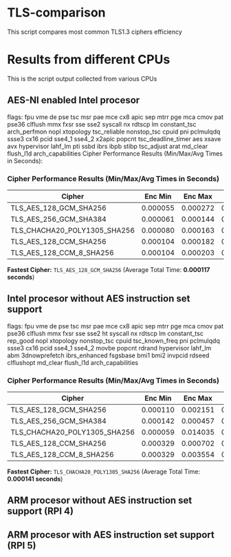 # TLS-comparison

This script compares most common TLS1.3 ciphers efficiency

# Results from different CPUs

This is the script output collected from various CPUs

## AES-NI enabled Intel procesor

flags: fpu vme de pse tsc msr pae mce cx8 apic sep mtrr pge mca cmov pat pse36 clflush mmx fxsr sse sse2 syscall nx rdtscp lm constant_tsc arch_perfmon nopl xtopology tsc_reliable nonstop_tsc cpuid pni pclmulqdq ssse3 cx16 pcid sse4_1 sse4_2 x2apic popcnt tsc_deadline_timer aes xsave avx hypervisor lahf_lm pti ssbd ibrs ibpb stibp tsc_adjust arat md_clear flush_l1d arch_capabilities
Cipher Performance Results (Min/Max/Avg Times in Seconds):

### Cipher Performance Results (Min/Max/Avg Times in Seconds)

| Cipher                      | Enc Min   | Enc Max   | Enc Avg   | Dec Min   | Dec Max   | Dec Avg   | Total Avg | Success |
|----------------------------|-----------|-----------|-----------|-----------|-----------|-----------|-----------|---------|
| TLS_AES_128_GCM_SHA256     | 0.000055  | 0.000272  | 0.000059  | 0.000054  | 0.000226  | 0.000058  | 0.000117  | 1       |
| TLS_AES_256_GCM_SHA384     | 0.000061  | 0.000144  | 0.000065  | 0.000061  | 0.000156  | 0.000064  | 0.000129  | 1       |
| TLS_CHACHA20_POLY1305_SHA256 | 0.000080 | 0.000163  | 0.000084  | 0.000079  | 0.000136  | 0.000083  | 0.000167  | 1       |
| TLS_AES_128_CCM_SHA256     | 0.000104  | 0.000182  | 0.000108  | 0.000103  | 0.000163  | 0.000107  | 0.000215  | 1       |
| TLS_AES_128_CCM_8_SHA256   | 0.000104  | 0.000203  | 0.000108  | 0.000103  | 0.000989  | 0.000108  | 0.000217  | 1       |

**Fastest Cipher:** `TLS_AES_128_GCM_SHA256` (Average Total Time: **0.000117 seconds**)



## Intel procesor without AES instruction set support

flags: fpu vme de pse tsc msr pae mce cx8 apic sep mtrr pge mca cmov pat pse36 clflush mmx fxsr sse sse2 ht syscall nx rdtscp lm constant_tsc rep_good nopl xtopology nonstop_tsc cpuid tsc_known_freq pni pclmulqdq ssse3 cx16 pcid sse4_1 sse4_2 movbe popcnt rdrand hypervisor lahf_lm abm 3dnowprefetch ibrs_enhanced fsgsbase bmi1 bmi2 invpcid rdseed clflushopt md_clear flush_l1d arch_capabilities


### Cipher Performance Results (Min/Max/Avg Times in Seconds)

| Cipher                        | Enc Min   | Enc Max   | Enc Avg   | Dec Min   | Dec Max   | Dec Avg   | Total Avg | Success |
|------------------------------|-----------|-----------|-----------|-----------|-----------|-----------|-----------|---------|
| TLS_AES_128_GCM_SHA256       | 0.000110  | 0.002151  | 0.000136  | 0.000110  | 0.002864  | 0.000133  | 0.000268  | 1       |
| TLS_AES_256_GCM_SHA384       | 0.000142  | 0.000457  | 0.000155  | 0.000142  | 0.000566  | 0.000154  | 0.000309  | 1       |
| TLS_CHACHA20_POLY1305_SHA256 | 0.000059  | 0.014035  | 0.000078  | 0.000059  | 0.000235  | 0.000063  | 0.000141  | 1       |
| TLS_AES_128_CCM_SHA256       | 0.000329  | 0.000702  | 0.000364  | 0.000328  | 0.002376  | 0.000362  | 0.000727  | 1       |
| TLS_AES_128_CCM_8_SHA256     | 0.000329  | 0.003554  | 0.000369  | 0.000328  | 0.001121  | 0.000360  | 0.000729  | 1       |

**Fastest Cipher:** `TLS_CHACHA20_POLY1305_SHA256` (Average Total Time: **0.000141 seconds**)




## ARM procesor without AES instruction set support (RPI 4)



## ARM procesor with AES instruction set support (RPI 5)
